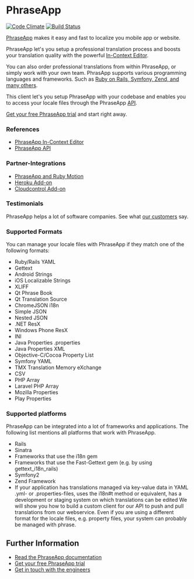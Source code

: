 # PhraseApp #
[![Code Climate](https://codeclimate.com/github/phrase/phrase.png)](https://codeclimate.com/github/phrase/phrase)
[![Build Status](https://secure.travis-ci.org/phrase/phrase.png)](http://travis-ci.org/phrase/phrase)

[PhraseApp](http://phraseapp.com) makes it easy and fast to localize you mobile app or website.

PhraseApp let's you setup a professional translation process and boosts your translation quality with the powerful [In-Context Editor](http://demo.phraseapp.com).

You can also order professional translations from within PhraseApp, or simply work with your own team. PhrasApp supports various programming languages and frameworks. Such as [Ruby on Rails, Symfony, Zend, and many others](https://phraseapp.com/docs/general/supported-platforms).

This client let's you setup PhraseApp with your codebase and enables you to access your locale files through the PhraseApp [API](https://phraseapp.com/docs/api/overview).

[Get your free PhraseApp trial](https://phraseapp.com/signup) and start right away.


### References ###
* [PhraseApp In-Context Editor](http://demo.phraseapp.com)
* [PhraseApp API](https://phraseapp.com/docs/api/overview)

### Partner-Integrations ###
* [PhraseApp and Ruby Motion](https://github.com/phrase/motion-phrase)
* [Heroku Add-on](https://addons.heroku.com/phrase)
* [Cloudcontrol Add-on](https://phraseapp.com/docs/cloudcontrol/introduction)

### Testimonials ###
PhraseApp helps a lot of software companies. See what [our customers](http://phraseapp.com/testimonials) say. 

### Supported Formats ###
You can manage your locale files with PhraseApp if they match one of the following formats:

* Ruby/Rails YAML
* Gettext
* Android Strings
* iOS Localizable Strings
* XLIFF
* Qt Phrase Book
* Qt Translation Source
* ChromeJSON i18n
* Simple JSON
* Nested JSON
* .NET ResX
* Windows Phone ResX
* INI
* Java Properties .properties
* Java Properties XML
* Objective-C/Cocoa Property List
* Symfony YAML
* TMX Translation Memory eXchange
* CSV
* PHP Array
* Laravel PHP Array
* Mozilla Properties
* Play Properties

### Supported platforms ###

PhraseApp can be integrated into a lot of frameworks and applications. The following list mentions all platforms that work with PhraseApp.

* Rails
* Sinatra
* Frameworks that use the i18n gem
* Frameworks that use the Fast-Gettext gem (e.g. by using gettext_i18n_rails)
* Symfony2
* Zend Framework
* If your application has translations managed via key-value data in YAML .yml- or .properties-files,
uses the i18n#t method or equivalent, has a development or staging system on which translations can be edited
We will show you how to build a custom client for our API to push and pull translations from our webservice. Even if you are using a different format for the locale files, e.g. property files, your system can probably be managed with phrase.

## Further Information ##
* [Read the PhraseApp documentation](https://phraseapp.com/docs)
* [Get your free PhraseApp trial](https://phraseapp.com/signup)
* [Get in touch with the engineers](https://phraseapp.com/contact)

